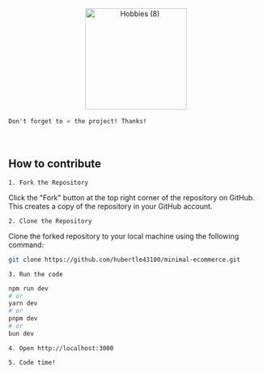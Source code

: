 
<div style="text-align:center;">
  <a href="https://minimal-ecommerce-omega.vercel.app/" target="_blank">
    <img src="https://github.com/hubertle43100/minimal-ecommerce/assets/56861838/70c9f08d-f5c6-44a7-8bd2-5fe949dac5ab" alt="Hobbies (8)" width="200" height="200">
  </a>
</div>

`Don't forget to ⭐ the project! Thanks!`

<br/>

## How to contribute
`1. Fork the Repository`

Click the "Fork" button at the top right corner of the repository on GitHub. This creates a copy of the repository in your GitHub account.

`2. Clone the Repository`

Clone the forked repository to your local machine using the following command:

```bash
git clone https://github.com/hubertle43100/minimal-ecommerce.git
```

`3. Run the code`
```bash
npm run dev
# or
yarn dev
# or
pnpm dev
# or
bun dev
```

`4. Open http://localhost:3000`

`5. Code time!`


